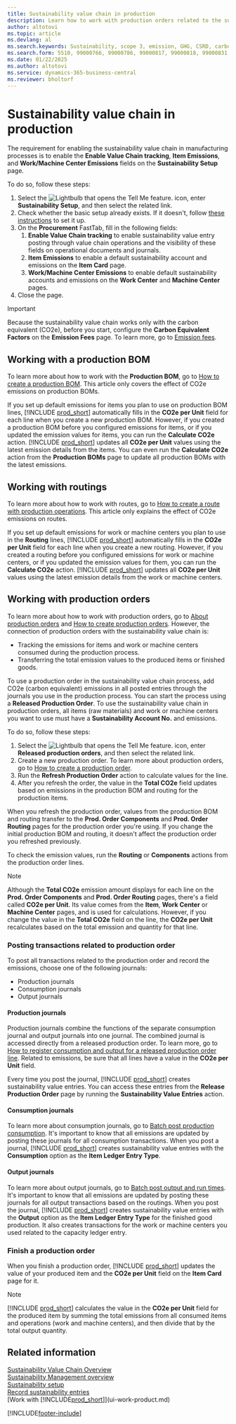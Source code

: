 ```yaml
---
title: Sustainability value chain in production
description: Learn how to work with production orders related to the sustainability value chain process, but also with other elements related to manufacturing.
author: altotovi
ms.topic: article
ms.devlang: al
ms.search.keywords: Sustainability, scope 3, emission, GHG, CSRD, carbon, CO2, value chain, production, manufacturing, BOM, routing
ms.search.form: 5510, 99000766, 99000786, 99000817, 99000818, 99000831
ms.date: 01/22/2025
ms.author: altotovi
ms.service: dynamics-365-business-central
ms.reviewer: bholtorf
---
```



# Sustainability value chain in production

The requirement for enabling the sustainability value chain in manufacturing processes is to enable the **Enable Value Chain tracking**, **Item Emissions**, and **Work/Machine Center Emissions** fields on the **Sustainability Setup** page.  

To do so, follow these steps:

1. Select the ![Lightbulb that opens the Tell Me feature.](media/ui-search/search_small.png "Tell me what you want to do") icon, enter **Sustainability Setup**, and then select the related link.
2. Check whether the basic setup already exists. If it doesn't, follow [these instructions](finance-sustainability-setup.md) to set it up.  
3. On the **Procurement** FastTab, fill in the following fields:
   1. **Enable Value Chain tracking** to enable sustainability value entry posting through value chain operations and the visibility of these fields on operational documents and journals.
   2. **Item Emissions** to enable a default sustainability account and emissions on the **Item Card** page.  
   3. **Work/Machine Center Emissions** to enable default sustainability accounts and emissions on the **Work Center** and **Machine Center** pages.  
4. Close the page.

> [!IMPORTANT]
> Because the sustainability value chain works only with the carbon equivalent (CO2e), before you start, configure the **Carbon Equivalent Factors** on the **Emission Fees** page. To learn more, go to [Emission fees](value-chain-howto-setup.md#emission-fees).  

## Working with a production BOM

To learn more about how to work with the **Production BOM**, go to [How to create a production BOM](production-how-to-create-production-boms.md). This article only covers the effect of CO2e emissions on production BOMs.  

If you set up default emissions for items you plan to use on production BOM lines, [!INCLUDE [prod_short](includes/prod_short.md)] automatically fills in the **CO2e per Unit** field for each line when you create a new production BOM. However, if you created a production BOM before you configured emissions for items, or if you updated the emission values for items, you can run the **Calculate CO2e** action. [!INCLUDE [prod_short](includes/prod_short.md)] updates all **CO2e per Unit** values using the latest emission details from the items. You can even run the **Calculate CO2e** action from the **Production BOMs** page to update all production BOMs with the latest emissions.

## Working with routings

To learn more about how to work with routes, go to [How to create a route with production operations](production-how-to-create-routings.md). This article only explains the effect of CO2e emissions on routes.

If you set up default emissions for work or machine centers you plan to use in the **Routing** lines, [!INCLUDE [prod_short](includes/prod_short.md)] automatically fills in the **CO2e per Unit** field for each line when you create a new routing. However, if you created a routing before you configured emissions for work or machine centers, or if you updated the emission values for them, you can run the **Calculate CO2e** action. [!INCLUDE [prod_short](includes/prod_short.md)] updates all **CO2e per Unit** values using the latest emission details from the work or machine centers.

## Working with production orders  

To learn more about how to work with production orders, go to [About production orders](production-about-production-orders.md) and [How to create production orders](production-how-to-create-production-orders.md). However, the connection of production orders with the sustainability value chain is:

- Tracking the emissions for items and work or machine centers consumed during the production process.
- Transferring the total emission values to the produced items or finished goods.  

To use a production order in the sustainability value chain process, add CO2e (carbon equivalent) emissions in all posted entries through the journals you use in the production process. You can start the process using a **Released Production Order**. To use the sustainability value chain in production orders, all items (raw materials) and work or machine centers you want to use must have a **Sustainability Account No.** and emissions.  

To do so, follow these steps:

1. Select the ![Lightbulb that opens the Tell Me feature.](media/ui-search/search_small.png "Tell me what you want to do") icon, enter **Released production orders**, and then select the related link.
2. Create a new production order. To learn more about production orders, go to [How to create a production order](production-how-to-create-production-orders.md).
3. Run the **Refresh Production Order** action to calculate values for the line.  
4. After you refresh the order, the value in the **Total CO2e** field updates based on emissions in the production BOM and routing for the production items.

When you refresh the production order, values from the production BOM and routing transfer to the **Prod. Order Components** and **Prod. Order Routing** pages for the production order you're using. If you change the initial production BOM and routing, it doesn't affect the production order you refreshed previously.  

To check the emission values, run the **Routing** or **Components** actions from the production order lines.  

> [!NOTE]
> Although the **Total CO2e** emission amount displays for each line on the **Prod. Order Components** and **Prod. Order Routing** pages, there's a field called **CO2e per Unit**. Its value comes from the **Item**, **Work Center** or **Machine Center** pages, and is used for calculations. However, if you change the value in the **Total CO2e** field on the line, the **CO2e per Unit** recalculates based on the total emission and quantity for that line.  

### Posting transactions related to production order  

To post all transactions related to the production order and record the emissions, choose one of the following journals:  

- Production journals
- Consumption journals
- Output journals

#### Production journals  

Production journals combine the functions of the separate consumption journal and output journals into one journal. The combined journal is accessed directly from a released production order. To learn more, go to [How to register consumption and output for a released production order line](production-how-to-register-consumption-and-output.md). Related to emissions, be sure that all lines have a value in the **CO2e per Unit** field.

Every time you post the journal, [!INCLUDE [prod_short](includes/prod_short.md)] creates sustainability value entries. You can access these entries from the **Release Production Order** page by running the **Sustainability Value Entries** action.  

#### Consumption journals

To learn more about consumption journals, go to [Batch post production consumption](production-how-to-post-consumption.md). It's important to know that all emissions are updated by posting these journals for all consumption transactions. When you post a journal, [!INCLUDE [prod_short](includes/prod_short.md)] creates sustainability value entries with the **Consumption** option as the **Item Ledger Entry Type**.  

#### Output journals

To learn more about output journals, go to [Batch post output and run times](production-how-to-post-output-quantity.md). It's important to know that all emissions are updated by posting these journals for all output transactions based on the routings. When you post the journal, [!INCLUDE [prod_short](includes/prod_short.md)] creates sustainability value entries with the **Output** option as the **Item Ledger Entry Type** for the finished good production. It also creates transactions for the work or machine centers you used related to the capacity ledger entry.  

### Finish a production order

When you finish a production order, [!INCLUDE [prod_short](includes/prod_short.md)] updates the value of your produced item and the **CO2e per Unit** field on the **Item Card** page for it.

> [!NOTE]
> [!INCLUDE [prod_short](includes/prod_short.md)] calculates the value in the **CO2e per Unit** field for the produced item by summing the total emissions from all consumed items and operations (work and machine centers), and then divide that by the total output quantity.  

## Related information

[Sustainability Value Chain Overview](value-chain-howto-overview.md)  
[Sustainability Management overview](finance-manage-sustainability.md)  
[Sustainability setup](finance-sustainability-setup.md)  
[Record sustainability entries](finance-sustainability-journal.md)  
[Work with [!INCLUDE[prod_short](includes/prod_short.md)]](ui-work-product.md)  

[!INCLUDE[footer-include](includes/footer-banner.md)]
